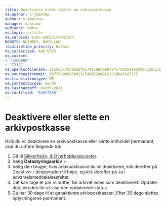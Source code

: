 ```yaml
---
title: Deaktivere eller slette en arkivpostkasse
ms.author: v-jmathew
author: v-jmathew
manager: dansimp
audience: Admin
ms.topic: article
ms.service: o365-administration
ROBOTS: NOINDEX, NOFOLLOW
localization_priority: Normal
ms.collection: Adm_O365
ms.custom:
- "3100008"
- "7217"
ms.openlocfilehash: 1b5565c70cad29fb1741598dae9f24c7d2484180d7b31283c32894fa3c16139d
ms.sourcegitcommit: b5f7da89a650d2915dc652449623c78be6247175
ms.translationtype: MT
ms.contentlocale: da-DK
ms.lasthandoff: 08/05/2021
ms.locfileid: "54017486"
---
```

# <a name="disable-or-delete-an-archive-mailbox"></a>Deaktivere eller slette en arkivpostkasse

Hvis du vil deaktivere en arkivpostkasse eller slette indholdet permanent, skal du udføre følgende trin:

1. Gå til [Sikkerheds- & Overholdelsescenter]( https://go.microsoft.com/fwlink/p/?linkid=2077143).
2. Vælg **Datastyringsarkiv**  >  .
3. Vælg den bruger, hvis arkivpostkasse du vil deaktivere, klik  derefter på  Deaktiver i detaljeruden til højre, og klik derefter på Ja i advarselsmeddelelsesfeltet.
4. Det kan tage et par minutter, før arkivet vises som deaktiveret. Opdater detaljeruden for at vise den opdaterede status.
5. Du har 30 dage til at genaktivere arkivpostkassen. Efter 30 dage slettes oplysningerne permanent.
